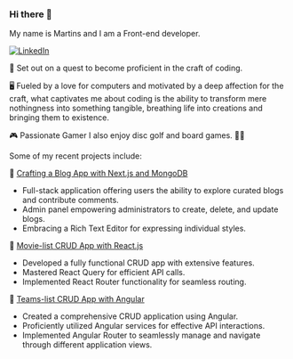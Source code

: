 ### Hi there 👋

My name is Martins and I am a Front-end developer.


[![LinkedIn](https://img.shields.io/badge/LinkedIn-0077B5?style=for-the-badge&logo=linkedin&logoColor=white)](https://www.linkedin.com/in/martinslerums/)


🚀 Set out on a quest to become proficient in the craft of coding.


🖥️ Fueled by a love for computers and motivated by a deep affection for the craft, what captivates me about coding is the ability to transform mere nothingness into something tangible, breathing life into creations and bringing them to existence.


🎮 Passionate Gamer
I also enjoy disc golf and board games. 🥏🎲


Some of my recent projects include:


📜 [Crafting a Blog App with Next.js and MongoDB](https://github.com/martinslerums/codelex_md18_nextjs_blog_app)

  
- Full-stack application offering users the ability to explore curated blogs and contribute comments. 
- Admin panel empowering administrators to create, delete, and update blogs. 
- Embracing a Rich Text Editor for expressing individual styles.


📜 [Movie-list CRUD App with React.js](https://github.com/martinslerums/codelex_md16_react-query_-react-router_react-i18n)


- Developed a fully functional CRUD app with extensive features.
- Mastered React Query for efficient API calls.
- Implemented React Router functionality for seamless routing.


📜 [Teams-list CRUD App with Angular](https://github.com/martinslerums/codelex_md19_angular_crud)


- Created a comprehensive CRUD application using Angular.
- Proficiently utilized Angular services for effective API interactions.
- Implemented Angular Router to seamlessly manage and navigate through different application views.

